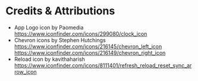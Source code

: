 # Credits & Attributions

- App Logo icon by Paomedia <https://www.iconfinder.com/icons/299080/clock_icon>
- Chevron icons by Stephen Hutchings <https://www.iconfinder.com/icons/216145/chevron_left_icon> <https://www.iconfinder.com/icons/216149/chevron_right_icon>
- Reload icon by kavithaharish <https://www.iconfinder.com/icons/8111401/refresh_reload_reset_sync_arrow_icon>
